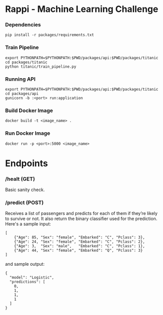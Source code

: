 # Rappi - Machine Learning Challenge

### Dependencies
```
pip install -r packages/requirements.txt
```

### Train Pipeline
```
export PYTHONPATH=$PYTHONPATH:$PWD/packages/api:$PWD/packages/titanic
cd packages/titanic
python titanic/train_pipeline.py
```

### Running API
```
export PYTHONPATH=$PYTHONPATH:$PWD/packages/api:$PWD/packages/titanic
cd packages/api
gunicorn -b :<port> run:application
```
### Build Docker Image
```
docker build -t <image_name> .
```

### Run Docker Image
```
docker run -p <port>:5000 <image_name>
```

# Endpoints

### /healt (GET)
Basic sanity check.

### /predict (POST)
Receives a list of passengers and predicts for each of them if they’re likely to survive or not. It also return the binary classifier used for the prediction. Here's a sample input:
```
[
    {"Age": 85, "Sex": "female", "Embarked": "C", "Pclass": 3},
    {"Age": 24, "Sex": "female", "Embarked": "C", "Pclass": 2},
    {"Age": 3,  "Sex": "male",   "Embarked": "C", "Pclass": 1},
    {"Age": 44, "Sex": "female", "Embarked": "Q", "Pclass": 3}
]
```

and sample output:
```
{
  "model": "Logistic",
  "predictions": [
    0,
    1,
    1,
    1
  ]
}
```
